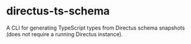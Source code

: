 # directus-ts-schema

A CLI for generating TypeScript types from Directus schema snapshots (does not require a running Directus instance).
